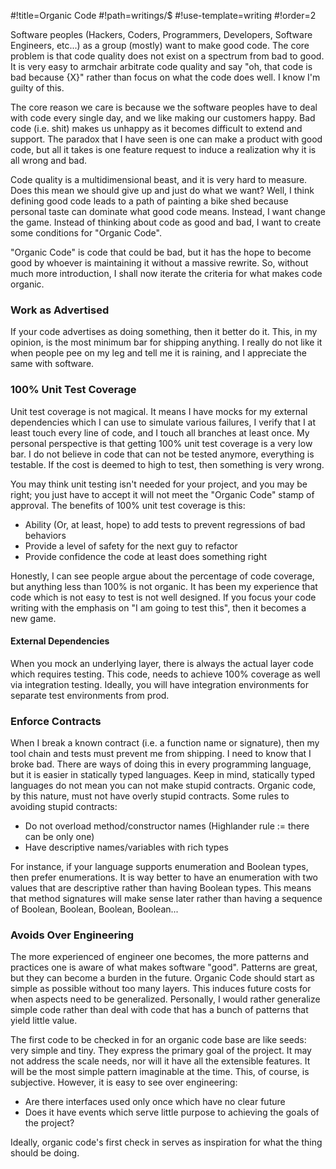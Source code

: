 #!title=Organic Code
#!path=writings/$
#!use-template=writing
#!order=2

Software peoples (Hackers, Coders, Programmers, Developers, Software Engineers, etc...) as a group (mostly) want to make good code. The core problem is that code quality does not exist on a spectrum from bad to good. It is very easy to armchair arbitrate code quality and say "oh, that code is bad because {X}" rather than focus on what the code does well. I know I'm guilty of this.

The core reason we care is because we the software peoples have to deal with code every single day, and we like making our customers happy. Bad code (i.e. shit) makes us unhappy as it becomes difficult to extend and support. The paradox that I have seen is one can make a product with good code, but all it takes is one feature request to induce a realization why it is all wrong and bad.

Code quality is a multidimensional beast, and it is very hard to measure. Does this mean we should give up and just do what we want? Well, I think defining good code leads to a path of painting a bike shed because personal taste can dominate what good code means. Instead, I want change the game. Instead of thinking about code as good and bad, I want to create some conditions for "Organic Code".

"Organic Code" is code that could be bad, but it has the hope to become good by whoever is maintaining it without a massive rewrite. So, without much more introduction, I shall now iterate the criteria for what makes code organic.

### Work as Advertised

If your code advertises as doing something, then it better do it. This, in my opinion, is the most minimum bar for shipping anything. I really do not like it when people pee on my leg and tell me it is raining, and I appreciate the same with software. 

### 100% Unit Test Coverage

Unit test coverage is not magical. It means I have mocks for my external dependencies which I can use to simulate various failures, I verify that I at least touch every line of code, and I touch all branches at least once. My personal perspective is that getting 100% unit test coverage is a very low bar. I do not believe in code that can not be tested anymore, everything is testable. If the cost is deemed to high to test, then something is very wrong.

You may think unit testing isn't needed for your project, and you may be right; you just have to accept it will not meet the "Organic Code" stamp of approval. The benefits of 100% unit test coverage is this:

* Ability (Or, at least, hope) to add tests to prevent regressions of bad behaviors
* Provide a level of safety for the next guy to refactor
* Provide confidence the code at least does something right

Honestly, I can see people argue about the percentage of code coverage, but anything less than 100% is not organic. It has been my experience that code which is not easy to test is not well designed. If you focus your code writing with the emphasis on "I am going to test this", then it becomes a new game.

#### External Dependencies

When you mock an underlying layer, there is always the actual layer code which requires testing. This code, needs to achieve 100% coverage as well via integration testing. Ideally, you will have integration environments for separate test environments from prod.

### Enforce Contracts

When I break a known contract (i.e. a function name or signature), then my tool chain and tests must prevent me from shipping. I need to know that I broke bad. There are ways of doing this in every programming language, but it is easier in statically typed languages. Keep in mind, statically typed languages do not mean you can not make stupid contracts. Organic code, by this nature, must not have overly stupid contracts. Some rules to avoiding stupid contracts:

* Do not overload method/constructor names (Highlander rule := there can be only one)
* Have descriptive names/variables with rich types 

For instance, if your language supports enumeration and Boolean types, then prefer enumerations. It is way better to have an enumeration with two values that are descriptive rather than having Boolean types. This means that method signatures will make sense later rather than having a sequence of Boolean, Boolean, Boolean, Boolean...

### Avoids Over Engineering

The more experienced of engineer one becomes, the more patterns and practices one is aware of what makes software "good". Patterns are great, but they can become a burden in the future. Organic Code should start as simple as possible without too many layers. This induces future costs for when aspects need to be generalized. Personally, I would rather generalize simple code rather than deal with code that has a bunch of patterns that yield little value.

The first code to be checked in for an organic code base are like seeds: very simple and tiny. They express the primary goal of the project. It may not address the scale needs, nor will it have all the extensible features. It will be the most simple pattern imaginable at the time. This, of course, is subjective. However, it is easy to see over engineering:

* Are there interfaces used only once which have no clear future
* Does it have events which serve little purpose to achieving the goals of the project?

Ideally, organic code's first check in serves as inspiration for what the thing should be doing.
